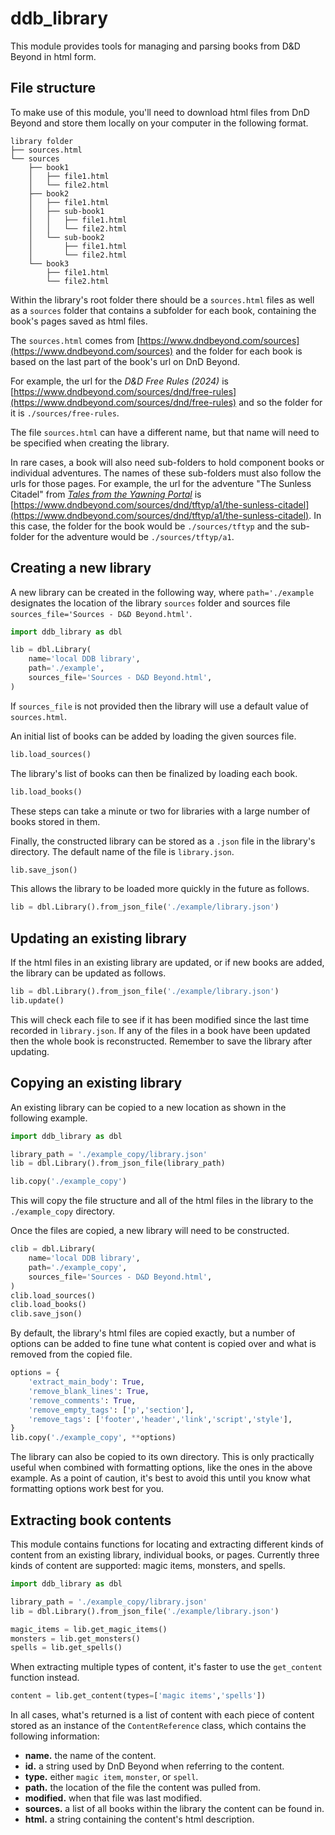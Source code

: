 # ddb_library

This module provides tools for managing and parsing books from D&D Beyond in html form.

## File structure

To make use of this module, you'll need to download html files from DnD Beyond and store them locally on your computer in the following format.

```
library folder
├── sources.html
└── sources
    ├── book1
    │   ├── file1.html
    │   └── file2.html
    ├── book2
    │   ├── file1.html
    │   ├── sub-book1
    │   │   ├── file1.html
    │   │   └── file2.html
    │   └── sub-book2
    │       ├── file1.html
    │       └── file2.html
    └── book3
        ├── file1.html
        └── file2.html
```

Within the library's root folder there should be a `sources.html` files as well as a `sources` folder that contains a subfolder for each book, containing the book's pages saved as html files.

The `sources.html` comes from [https://www.dndbeyond.com/sources](https://www.dndbeyond.com/sources) and the folder for each book is based on the last part of the book's url on DnD Beyond. 

For example, the url for the _D&D Free Rules (2024)_ is [https://www.dndbeyond.com/sources/dnd/free-rules](https://www.dndbeyond.com/sources/dnd/free-rules) and so the folder for it is `./sources/free-rules`.

The file `sources.html` can have a different name, but that name will need to be specified when creating the library.

In rare cases, a book will also need sub-folders to hold component books or individual adventures. The names of these sub-folders must also follow the urls for those pages. For example, the url for the adventure "The Sunless Citadel" from _[Tales from the Yawning Portal](https://www.dndbeyond.com/sources/dnd/tftyp)_ is [https://www.dndbeyond.com/sources/dnd/tftyp/a1/the-sunless-citadel](https://www.dndbeyond.com/sources/dnd/tftyp/a1/the-sunless-citadel). In this case, the folder for the book would be `./sources/tftyp` and the sub-folder for the adventure would be `./sources/tftyp/a1`.

## Creating a new library

A new library can be created in the following way, where `path='./example` designates the location of the library `sources` folder and sources file `sources_file='Sources - D&D Beyond.html'`.

```python
import ddb_library as dbl

lib = dbl.Library(
    name='local DDB library',
    path='./example',
    sources_file='Sources - D&D Beyond.html',
)
```
If `sources_file` is not provided then the library will use a default value of `sources.html`.

An initial list of books can be added by loading the given sources file.

```python
lib.load_sources()
```

The library's list of books can then be finalized by loading each book.

```python
lib.load_books()
```

These steps can take a minute or two for libraries with a large number of books stored in them.

Finally, the constructed library can be stored as a `.json` file in the library's directory. The default name of the file is `library.json`.

```python
lib.save_json()
```

This allows the library to be loaded more quickly in the future as follows.

```python
lib = dbl.Library().from_json_file('./example/library.json')
```

## Updating an existing library
If the html files in an existing library are updated, or if new books are added, the library can be updated as follows.

```python
lib = dbl.Library().from_json_file('./example/library.json')
lib.update()
```

This will check each file to see if it has been modified since the last time recorded in `library.json`. If any of the files in a book have been updated then the whole book is reconstructed. Remember to save the library after updating.

## Copying an existing library

An existing library can be copied to a new location as shown in the following example.

```python
import ddb_library as dbl

library_path = './example_copy/library.json'
lib = dbl.Library().from_json_file(library_path)

lib.copy('./example_copy')
```

This will copy the file structure and all of the html files in the library to the `./example_copy` directory.

Once the files are copied, a new library will need to be constructed.
```python
clib = dbl.Library(
    name='local DDB library',
    path='./example_copy',
    sources_file='Sources - D&D Beyond.html',
)
clib.load_sources()
clib.load_books()
clib.save_json()
```

By default, the library's html files are copied exactly, but a number of options can be added to fine tune what content is copied over and what is removed from the copied file.

```python
options = {
    'extract_main_body': True,
    'remove_blank_lines': True,
    'remove_comments': True,
    'remove_empty_tags': ['p','section'],
    'remove_tags': ['footer','header','link','script','style'],
}
lib.copy('./example_copy', **options)
```

The library can also be copied to its own directory. This is only practically useful when combined with formatting options, like the ones in the above example. As a point of caution, it's best to avoid this until you know what formatting options work best for you.

## Extracting book contents

This module contains functions for locating and extracting different kinds of content from an existing library, individual books, or pages. Currently three kinds of content are supported: magic items, monsters, and spells.

```python
import ddb_library as dbl

library_path = './example_copy/library.json'
lib = dbl.Library().from_json_file('./example/library.json')

magic_items = lib.get_magic_items()
monsters = lib.get_monsters()
spells = lib.get_spells()
```

When extracting multiple types of content, it's faster to use the `get_content` function instead.

```python
content = lib.get_content(types=['magic items','spells'])
```

In all cases, what's returned is a list of content with each piece of content stored as an instance of the `ContentReference` class, which contains the following information:

 * **name.** the name of the content.
 * **id.** a string used by DnD Beyond when referring to the content.
 * **type.** either `magic item`, `monster`, or `spell`.
 * **path.** the location of the file the content was pulled from.
 * **modified.** when that file was last modified.
 * **sources.** a list of all books within the library the content can be found in.
 * **html.** a string containing the content's html description.

